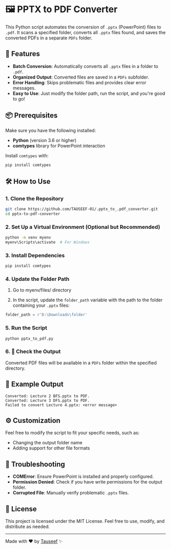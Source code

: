 # 🖼️ PPTX to PDF Converter

This Python script automates the conversion of `.pptx` (PowerPoint) files to `.pdf`. It scans a specified folder, converts all `.pptx` files found, and saves the converted PDFs in a separate `PDFs` folder.

## 🚀 Features
- **Batch Conversion**: Automatically converts all `.pptx` files in a folder to `.pdf`.
- **Organized Output**: Converted files are saved in a `PDFs` subfolder.
- **Error Handling**: Skips problematic files and provides clear error messages.
- **Easy to Use**: Just modify the folder path, run the script, and you're good to go!

## 📦 Prerequisites
Make sure you have the following installed:

- **Python** (version 3.6 or higher)
- **comtypes** library for PowerPoint interaction

Install `comtypes` with:
```bash
pip install comtypes
```

## 🛠️ How to Use

### 1. Clone the Repository
```bash
git clone https://github.com/TAUSEEF-01/.pptx_to_.pdf_converter.git
cd pptx-to-pdf-converter
```

### 2. Set Up a Virtual Environment (Optional but Recommended)
```bash
python -m venv myenv
myenv\Scripts\activate  # For Windows
```

### 3. Install Dependencies
```bash
pip install comtypes
```

### 4. Update the Folder Path
1. Go to myenv/files/ directory

2. In the script, update the `folder_path` variable with the path to the folder containing your `.pptx` files:
```python
folder_path = r'D:\Downloads\folder'
```

### 5. Run the Script
```bash
python pptx_to_pdf.py
```

### 6. 🎉 Check the Output
Converted PDF files will be available in a `PDFs` folder within the specified directory.

## 📝 Example Output
```text
Converted: Lecture 2 BFS.pptx to PDF.
Converted: Lecture 3 DFS.pptx to PDF.
Failed to convert Lecture 4.pptx: <error message>
```

## ⚙️ Customization
Feel free to modify the script to fit your specific needs, such as:
- Changing the output folder name
- Adding support for other file formats

## 🐛 Troubleshooting
- **COMError**: Ensure PowerPoint is installed and properly configured.
- **Permission Denied**: Check if you have write permissions for the output folder.
- **Corrupted File**: Manually verify problematic `.pptx` files.

## 📄 License
This project is licensed under the MIT License. Feel free to use, modify, and distribute as needed.

---

Made with ❤️ by [Tauseef](https://github.com/TAUSEEF-01) ✨
